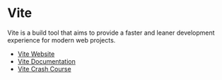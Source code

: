 # Vite

Vite is a build tool that aims to provide a faster and leaner development experience for modern web projects.

- [Vite Website](https://vitejs.dev)
- [Vite Documentation](https://vitejs.dev/guide)
- [Vite Crash Course](https://youtu.be/LQQ3CR2JTX8)
